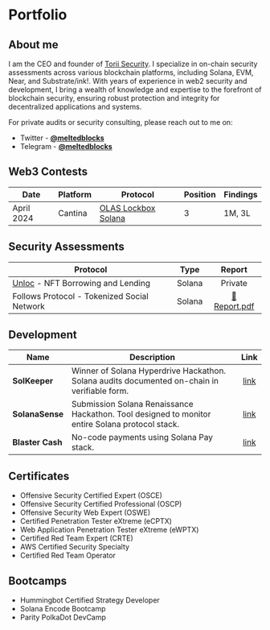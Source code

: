 # Portfolio

## About me

I am the CEO and founder of [Torii Security](https://torii.team). I specialize in on-chain security assessments across various blockchain platforms, including Solana, EVM, Near, and Substrate/ink!. With years of experience in web2 security and development, I bring a wealth of knowledge and expertise to the forefront of blockchain security, ensuring robust protection and integrity for decentralized applications and systems.

For private audits or security consulting, please reach out to me on:
- Twitter - [**@meltedblocks**](https://twitter.com/meltedblocks) 
- Telegram - [**@meltedblocks**](https://t.me/meltedblocks)

## Web3 Contests

| Date       | Platform      | Protocol     | Position      | Findings       | 
|------------|---------------|--------------|---------------|------------------|
| April 2024 | Cantina | [OLAS Lockbox Solana](https://x.com/cantinaxyz/status/1769846698514231628)| 3 | 1M, 3L | 


## Security Assessments

| Protocol | Type | Report |
| - | - | :-: |
| [Unloc](https://www.unloc.xyz) - NFT Borrowing and Lending  | Solana | Private |
| Follows Protocol - Tokenized Social Network  | Solana| [📄 Report.pdf](https://github.com/Torii-Security/audits/blob/main/solana/torii_follows_report_final.pdf) |

## Development

| Name | Description | Link |
| - | - | :-: |
| **SolKeeper** | Winner of Solana Hyperdrive Hackathon. Solana audits documented on-chain in verifiable form. | [link](https://github.com/Torii-Security/solkeeper)|
| **SolanaSense** | Submission Solana Renaissance Hackathon. Tool designed to monitor entire Solana protocol stack. | [link](https://github.com/Torii-Security/solanasense) |
| **Blaster Cash** | No-code payments using Solana Pay stack. | [link](https://github.com/meltedblocks/blaster-cash-public)

## Certificates

- Offensive Security Certified Expert (OSCE)
- Offensive Security Certified Professional (OSCP)
- Offensive Security Web Expert (OSWE)
- Certified Penetration Tester eXtreme (eCPTX)
- Web Application Penetration Tester eXtreme (eWPTX)
- Certified Red Team Expert (CRTE)
- AWS Certified Security Specialty
- Certified Red Team Operator

## Bootcamps

- Hummingbot Certified Strategy Developer
- Solana Encode Bootcamp
- Parity PolkaDot DevCamp

